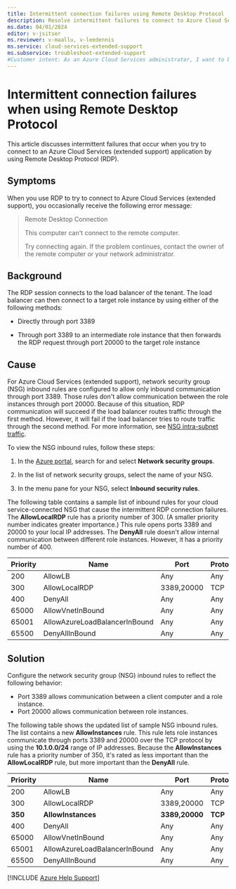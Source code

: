 ```yaml
---
title: Intermittent connection failures using Remote Desktop Protocol
description: Resolve intermittent failures to connect to Azure Cloud Services (extended support) when you use the Remote Desktop Protocol (RDP).
ms.date: 04/01/2024
editor: v-jsitser
ms.reviewer: v-maallu, v-leedennis
ms.service: cloud-services-extended-support
ms.subservice: troubleshoot-extended-support
#Customer intent: As an Azure Cloud Services administrator, I want to be able to prevent intermittent failures that occur when I use Remote Desktop Protocol (RDP) so that my customers can connect to my cloud services apps without experiencing connection problems.
---
```


# Intermittent connection failures when using Remote Desktop Protocol

This article discusses intermittent failures that occur when you try to connect to an Azure Cloud Services (extended support) application by using Remote Desktop Protocol (RDP).

## Symptoms

When you use RDP to try to connect to Azure Cloud Services (extended support), you occasionally receive the following error message:

> Remote Desktop Connection
>
> This computer can't connect to the remote computer.
>
> Try connecting again. If the problem continues, contact the owner of the remote computer or your network administrator.

## Background

The RDP session connects to the load balancer of the tenant. The load balancer can then connect to a target role instance by using either of the following methods:

- Directly through port 3389

- Through port 3389 to an intermediate role instance that then forwards the RDP request through port 20000 to the target role instance

## Cause

For Azure Cloud Services (extended support), network security group (NSG) inbound rules are configured to allow only inbound communication through port 3389. Those rules don't allow communication between the role instances through port 20000. Because of this situation, RDP communication will succeed if the load balancer routes traffic through the first method. However, it will fail if the load balancer tries to route traffic through the second method. For more information, see [NSG intra-subnet traffic](/azure/virtual-network/network-security-group-how-it-works#intra-subnet-traffic).

To view the NSG inbound rules, follow these steps:

1. In the [Azure portal](https://portal.azure.com), search for and select **Network security groups**.

1. In the list of network security groups, select the name of your NSG.

1. In the menu pane for your NSG, select **Inbound security rules**.

The following table contains a sample list of inbound rules for your cloud service-connected NSG that cause the intermittent RDP connection failures. The **AllowLocalRDP** rule has a priority number of 300. (A smaller priority number indicates greater importance.) This rule opens ports 3389 and 20000 to your local IP addresses. The **DenyAll** rule doesn't allow internal communication between different role instances. However, it has a priority number of 400.

| Priority | Name                          | Port       | Protocol | Source            | Destination    | Action |
|----------|-------------------------------|------------|----------|-------------------|----------------|--------|
| 200      | AllowLB                       | Any        | Any      | AzureLoadBalancer | Any            | Allow  |
| 300      | AllowLocalRDP                 | 3389,20000 | TCP      | 172.16.0.0        | 10.1.0.0/24    | Allow  |
| 400      | DenyAll                       | Any        | Any      | Any               | Any            | Deny   |
| 65000    | AllowVnetInBound              | Any        | Any      | VirtualNetwork    | VirtualNetwork | Allow  |
| 65001    | AllowAzureLoadBalancerInBound | Any        | Any      | AzureLoadBalancer | Any            | Allow  |
| 65500    | DenyAllInBound                | Any        | Any      | Any               | Any            | Deny   |

## Solution

Configure the network security group (NSG) inbound rules to reflect the following behavior:

- Port 3389 allows communication between a client computer and a role instance.
- Port 20000 allows communication between role instances.

The following table shows the updated list of sample NSG inbound rules. The list contains a new **AllowInstances** rule. This rule lets role instances communicate through ports 3389 and 20000 over the TCP protocol by using the **10.1.0.0/24** range of IP addresses. Because the **AllowInstances** rule has a priority number of 350, it's rated as less important than the **AllowLocalRDP** rule, but more important than the **DenyAll** rule.

| Priority | Name                          | Port           | Protocol | Source            | Destination     | Action    |
|----------|-------------------------------|----------------|----------|-------------------|-----------------|-----------|
| 200      | AllowLB                       | Any            | Any      | AzureLoadBalancer | Any             | Allow     |
| 300      | AllowLocalRDP                 | 3389,20000     | TCP      | 172.16.0.0        | 10.1.0.0/24     | Allow     |
| **350**  | **AllowInstances**            | **3389,20000** | **TCP**  | **10.1.0.0/24**   | **10.1.0.0/24** | **Allow** |
| 400      | DenyAll                       | Any            | Any      | Any               | Any             | Deny      |
| 65000    | AllowVnetInBound              | Any            | Any      | VirtualNetwork    | VirtualNetwork  | Allow     |
| 65001    | AllowAzureLoadBalancerInBound | Any            | Any      | AzureLoadBalancer | Any             | Allow     |
| 65500    | DenyAllInBound                | Any            | Any      | Any               | Any             | Deny      |

[!INCLUDE [Azure Help Support](../../../includes/azure-help-support.md)]
